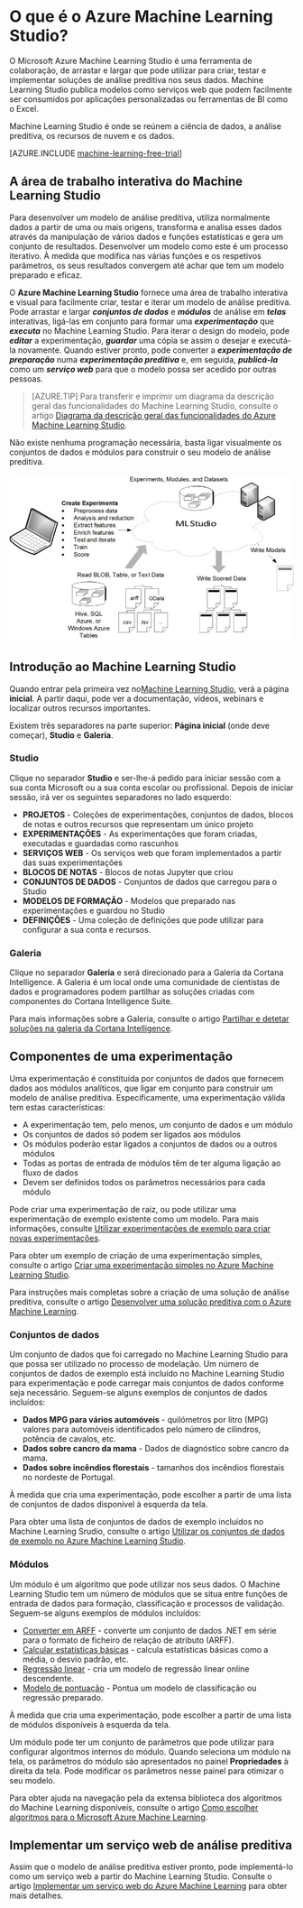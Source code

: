 <properties 
    pageTitle="O que é o Azure Machine Learning Studio? | Microsoft Azure"
    description="Descrição geral do Azure ML Studio, uma ferramenta de arrastar e largar para rapidamente criar modelos de uma biblioteca de algoritmos e módulos prontos a utilizar."
    keywords="azure machine learning, azure ml, ml studio"
    services="machine-learning"
    documentationCenter=""
    authors="garyericson"
    manager="paulettm"
    editor="cgronlun"/>

<tags
    ms.service="machine-learning"
    ms.workload="data-services"
    ms.tgt_pltfrm="na"
    ms.devlang="na"
    ms.topic="get-started-article"
    ms.date="06/10/2016"
    ms.author="garye"/>

# O que é o Azure Machine Learning Studio?

O Microsoft Azure Machine Learning Studio é uma ferramenta de colaboração, de arrastar e largar que pode utilizar para criar, testar e implementar soluções de análise preditiva nos seus dados. Machine Learning Studio publica modelos como serviços web que podem facilmente ser consumidos por aplicações personalizadas ou ferramentas de BI como o Excel.

Machine Learning Studio é onde se reúnem a ciência de dados, a análise preditiva, os recursos de nuvem e os dados.

[AZURE.INCLUDE [machine-learning-free-trial](../../includes/machine-learning-free-trial.md)]

## A área de trabalho interativa do Machine Learning Studio

Para desenvolver um modelo de análise preditiva, utiliza normalmente dados a partir de uma ou mais origens, transforma e analisa esses dados através da manipulação de vários dados e funções estatísticas e gera um conjunto de resultados. Desenvolver um modelo como este é um processo iterativo. À medida que modifica nas várias funções e os respetivos parâmetros, os seus resultados convergem até achar que tem um modelo preparado e eficaz.

O **Azure Machine Learning Studio** fornece uma área de trabalho interativa e visual para facilmente criar, testar e iterar um modelo de análise preditiva. Pode arrastar e largar ***conjuntos de dados*** e ***módulos*** de análise em ***telas*** interativas, ligá-las em conjunto para formar uma ***experimentação*** que ***executa*** no Machine Learning Studio. Para iterar o design do modelo, pode ***editar*** a experimentação, ***guardar*** uma cópia se assim o desejar e executá-la novamente. Quando estiver pronto, pode converter a ***experimentação de preparação*** numa ***experimentação preditiva*** e, em seguida, ***publicá-la*** como um ***serviço web*** para que o modelo possa ser acedido por outras pessoas.

>[AZURE.TIP] Para transferir e imprimir um diagrama da descrição geral das funcionalidades do Machine Learning Studio, consulte o artigo [Diagrama da descrição geral das funcionalidades do Azure Machine Learning Studio](machine-learning-studio-overview-diagram.md).

Não existe nenhuma programação necessária, basta ligar visualmente os conjuntos de dados e módulos para construir o seu modelo de análise preditiva.

![Diagrama do Azure ML Studio: criar experimentações, ler os dados de várias origens, escrever dados classificados, escrever modelos.][ml-studio-overview]

## Introdução ao Machine Learning Studio

Quando entrar pela primeira vez no[Machine Learning Studio](https://studio.azureml.net), verá a página **inicial**. A partir daqui, pode ver a documentação, vídeos, webinars e localizar outros recursos importantes.

Existem três separadores na parte superior: **Página inicial** (onde deve começar), **Studio** e **Galeria**.

### Studio

Clique no separador **Studio** e ser-lhe-á pedido para iniciar sessão com a sua conta Microsoft ou a sua conta escolar ou profissional. Depois de iniciar sessão, irá ver os seguintes separadores no lado esquerdo:

- **PROJETOS** - Coleções de experimentações, conjuntos de dados, blocos de notas e outros recursos que representam um único projeto
- **EXPERIMENTAÇÕES** - As experimentações que foram criadas, executadas e guardadas como rascunhos
- **SERVIÇOS WEB** - Os serviços web que foram implementados a partir das suas experimentações
- **BLOCOS DE NOTAS** - Blocos de notas Jupyter que criou
- **CONJUNTOS DE DADOS** - Conjuntos de dados que carregou para o Studio
- **MODELOS DE FORMAÇÃO** - Modelos que preparado nas experimentações e guardou no Studio
- **DEFINIÇÕES** - Uma coleção de definições que pode utilizar para configurar a sua conta e recursos.

### Galeria

Clique no separador **Galeria** e será direcionado para a Galeria da Cortana Intelligence. A Galeria é um local onde uma comunidade de cientistas de dados e programadores podem partilhar as soluções criadas com componentes do Cortana Intelligence Suite.

Para mais informações sobre a Galeria, consulte o artigo [Partilhar e detetar soluções na galeria da Cortana Intelligence](machine-learning-gallery-how-to-use-contribute-publish.md).

## Componentes de uma experimentação

Uma experimentação é constituída por conjuntos de dados que fornecem dados aos módulos analíticos, que ligar em conjunto para construir um modelo de análise preditiva. Especificamente, uma experimentação válida tem estas características:

- A experimentação tem, pelo menos, um conjunto de dados e um módulo
- Os conjuntos de dados só podem ser ligados aos módulos
- Os módulos poderão estar ligados a conjuntos de dados ou a outros módulos
- Todas as portas de entrada de módulos têm de ter alguma ligação ao fluxo de dados
- Devem ser definidos todos os parâmetros necessários para cada módulo

Pode criar uma experimentação de raiz, ou pode utilizar uma experimentação de exemplo existente como um modelo. Para mais informações, consulte [Utilizar experimentações de exemplo para criar novas experimentações](machine-learning-sample-experiments.md).

Para obter um exemplo de criação de uma experimentação simples, consulte o artigo [Criar uma experimentação simples no Azure Machine Learning Studio](machine-learning-create-experiment.md).

Para instruções mais completas sobre a criação de uma solução de análise preditiva, consulte o artigo [Desenvolver uma solução preditiva com o Azure Machine Learning](machine-learning-walkthrough-develop-predictive-solution.md).

### Conjuntos de dados

Um conjunto de dados que foi carregado no Machine Learning Studio para que possa ser utilizado no processo de modelação. Um número de conjuntos de dados de exemplo está incluído no Machine Learning Studio para experimentação e pode carregar mais conjuntos de dados conforme seja necessário. Seguem-se alguns exemplos de conjuntos de dados incluídos:

- **Dados MPG para vários automóveis** - quilómetros por litro (MPG) valores para automóveis identificados pelo número de cilindros, potência de cavalos, etc.
- **Dados sobre cancro da mama** - Dados de diagnóstico sobre cancro da mama.
- **Dados sobre incêndios florestais** - tamanhos dos incêndios florestais no nordeste de Portugal.

À medida que cria uma experimentação, pode escolher a partir de uma lista de conjuntos de dados disponível à esquerda da tela.

Para obter uma lista de conjuntos de dados de exemplo incluídos no Machine Learning Srudio, consulte o artigo [Utilizar os conjuntos de dados de exemplo no Azure Machine Learning Studio](machine-learning-use-sample-datasets.md).

### Módulos

Um módulo é um algoritmo que pode utilizar nos seus dados. O Machine Learning Studio tem um número de módulos que se situa entre funções de entrada de dados para formação, classificação e processos de validação. Seguem-se alguns exemplos de módulos incluídos:

- [Converter em ARFF][converter em arff] - converte um conjunto de dados .NET em série para o formato de ficheiro de relação de atributo (ARFF).
- [Calcular estatísticas básicas][estatísticas básicas] - calcula estatísticas básicas como a média, o desvio padrão, etc.
- [Regressão linear][regressão linear] - cria um modelo de regressão linear online descendente.
- [Modelo de pontuação][modelo de pontuação] - Pontua um modelo de classificação ou regressão preparado.

À medida que cria uma experimentação, pode escolher a partir de uma lista de módulos disponíveis à esquerda da tela.  

Um módulo pode ter um conjunto de parâmetros que pode utilizar para configurar algoritmos internos do módulo. Quando seleciona um módulo na tela, os parâmetros do módulo são apresentados no painel **Propriedades** à direita da tela. Pode modificar os parâmetros nesse painel para otimizar o seu modelo.

Para obter ajuda na navegação pela da extensa biblioteca dos algoritmos do Machine Learning disponíveis, consulte o artigo [Como escolher algoritmos para o Microsoft Azure Machine Learning](machine-learning-algorithm-choice.md).

## Implementar um serviço web de análise preditiva

Assim que o modelo de análise preditiva estiver pronto, pode implementá-lo como um serviço web a partir do Machine Learning Studio. Consulte o artigo [Implementar um serviço web do Azure Machine Learning](machine-learning-publish-a-machine-learning-web-service.md) para obter mais detalhes.

[ml-studio-overview]:./media/machine-learning-what-is-ml-studio/azure-ml-studio-diagram.jpg

<!-- Module References -->
[converter em arff]: https://msdn.microsoft.com/library/azure/62d2cece-d832-4a7a-a0bd-f01f03af0960/
[estatísticas básicas]: https://msdn.microsoft.com/library/azure/3086b8d4-c895-45ba-8aa9-34f0c944d4d3/
[regressão linear]: https://msdn.microsoft.com/library/azure/31960a6f-789b-4cf7-88d6-2e1152c0bd1a/
[modelo de pontuação]: https://msdn.microsoft.com/library/azure/401b4f92-e724-4d5a-be81-d5b0ff9bdb33/



<!----HONumber=Aug16_HO1-->


